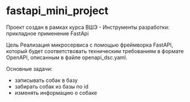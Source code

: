 # fastapi_mini_project
Проект создан в рамках курса ВШЭ - Инструменты разработки: прикладное применение FastApi

Цель
Реализация микросервиса с помощью фреймворка FastAPI, который будет соответствовать техническим требованиям в формате OpenAPI, описанным в файле openapi_dsc.yaml.

Основные задачи:
- записывать собак в базу
- забирать собак из базы по id
- изменять информацию о собаке
